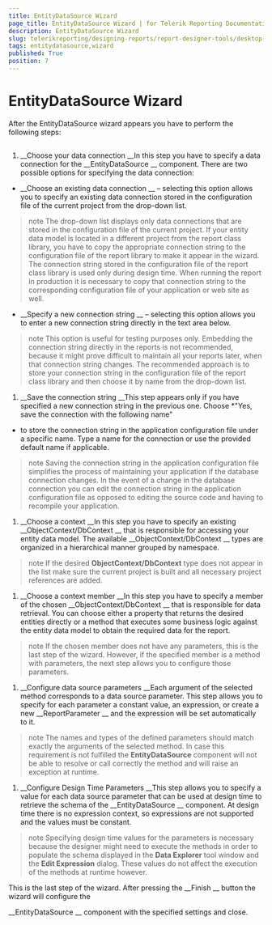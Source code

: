 ```yaml
---
title: EntityDataSource Wizard
page_title: EntityDataSource Wizard | for Telerik Reporting Documentation
description: EntityDataSource Wizard
slug: telerikreporting/designing-reports/report-designer-tools/desktop-designers/tools/data-source-wizards/entitydatasource-wizard
tags: entitydatasource,wizard
published: True
position: 7
---
```


# EntityDataSource Wizard



After the EntityDataSource wizard appears you have to perform the following steps:


## 

1. __Choose your data connection
__In this step you have to specify a data connection for the 
__EntityDataSource
__ component.
              There are two possible options for specifying the data connection:
            


* __Choose an existing data connection
__ – selecting this option allows you to
                  specify an existing data connection stored in the configuration file of the current
                  project from the drop-down list.
                


>note The drop-down list displays only data connections that are stored in the configuration file                    of the current project. If your entity data model is located in a different project from the report                    class library, you have to copy the appropriate connection string to the configuration file of the                    report library to make it appear in the wizard.                  The connection string stored in the configuration                    file of the report class library is used only during design time. When running the report in production                    it is necessary to copy that connection string to the corresponding configuration file of your application                    or web site as well.                  


* __Specify a new connection string
__ – selecting this option allows you to
                  enter a new connection string directly in the text area below.
                


>note This option is useful for testing purposes only. Embedding the connection string directly in the reports                    is not recommended, because it might prove difficult to maintain all your reports later, when that connection                    string changes. The recommended approach is to store your connection string in the configuration file of the                    report class library and then choose it by name from the drop-down list.                  


1. __Save the connection string
__This step appears only if you have specified a new connection string in the previous one. Choose 
*"Yes, save the connection with the following name"
* to store the connection string in the application configuration file under a specific name. Type
              a name for the connection or use the provided default name if applicable.
            


>note Saving the connection string in the application configuration file simplifies the process of maintaining your application                if the database connection changes. In the event of a change in the database connection you can edit the connection string                in the application configuration file as opposed to editing the source code and having to recompile your application.              


1. __Choose a context
__In this step you have to specify an existing 
__ObjectContext/DbContext
__ that is responsible for accessing your entity
              data model. The available 
__ObjectContext/DbContext
__ types are organized in a hierarchical manner grouped by namespace.


>note If the desired  __ObjectContext/DbContext__  type does not appear in the list make sure the current project is built and                all necessary project references are added.              


1. __Choose a context member
__In this step you have to specify a member of the chosen 
__ObjectContext/DbContext
__ that is responsible for data
              retrieval. You can choose either a property that returns the desired entities directly or a method that
              executes some business logic against the entity data model to obtain the required data for the report.
            


>note If the chosen member does not have any parameters, this is the last step of the wizard. However, if                the specified member is a method with parameters, the next step allows you to configure those parameters.              


1. __Configure data source parameters
__Each argument of the selected method corresponds to a data source parameter. This step allows you to
              specify for each parameter a constant value, an expression, or create a new 
__ReportParameter
__ and the expression
              will be set automatically to it.
            


>note The names and types of the defined parameters should match exactly the arguments of the selected method.                In case this requirement is not fulfilled the  __EntityDataSource__  component will not be able to resolve or call                correctly the method and will raise an exception at runtime.              


1. __Configure Design Time Parameters
__This step allows you to specify a value for each data source parameter that can be used at design time to
              retrieve the schema of the 
__EntityDataSource
__ component. At design time there is no expression context, so expressions are not supported and the values must be constant.
            


>note Specifying design time values for the parameters is necessary because the designer might need to execute the                methods in order to populate the schema displayed in the  __Data Explorer__  tool window and the  __Edit Expression__  dialog. These values do not affect the execution of the methods at runtime however.              


This is the last step of the wizard. After pressing the 
__Finish
__ button the wizard will configure the
          
__EntityDataSource
__ component with the specified settings and close.
        

